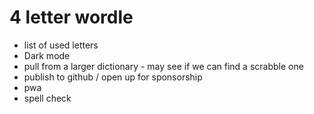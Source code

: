 # 4 letter wordle

* list of used letters
* Dark mode
* pull from a larger dictionary - may see if we can find a scrabble one
* publish to github / open up for sponsorship
* pwa
* spell check
